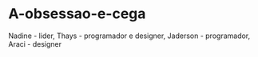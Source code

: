 # A-obsessao-e-cega
Nadine - lider, Thays - programador e designer, Jaderson - programador, Araci - designer
